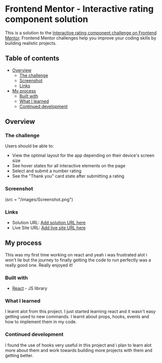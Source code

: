 # Frontend Mentor - Interactive rating component solution

This is a solution to the [Interactive rating component challenge on Frontend Mentor](https://www.frontendmentor.io/challenges/interactive-rating-component-koxpeBUmI). Frontend Mentor challenges help you improve your coding skills by building realistic projects. 

## Table of contents

- [Overview](#overview)
  - [The challenge](#the-challenge)
  - [Screenshot](#screenshot)
  - [Links](#links)
- [My process](#my-process)
  - [Built with](#built-with)
  - [What I learned](#what-i-learned)
  - [Continued development](#continued-development)
 
## Overview

### The challenge

Users should be able to:

- View the optimal layout for the app depending on their device's screen size
- See hover states for all interactive elements on the page
- Select and submit a number rating
- See the "Thank you" card state after submitting a rating

### Screenshot

(src = "/images/Screenshot.png") 


### Links

- Solution URL: [Add solution URL here]()
- Live Site URL: [Add live site URL here](https://proton-number.github.io/Rating-Component/)

## My process
 This was my first time working on react and yeah i was frustrated alot i won't lie but the journey to finally getting the code to run perfectly was a really good one. Really enjoyed it! 


### Built with

- [React](https://reactjs.org/) - JS library



### What I learned
 I learnt alot from this project. I just started learning react and it wasn't easy getting used to new commands. I learnt about props, hooks, events and how to implement them in my code.


### Continued development
 I found the use of hooks very useful in this project and i plan to learn alot more about them and work towards building more projects with them and getting better.

